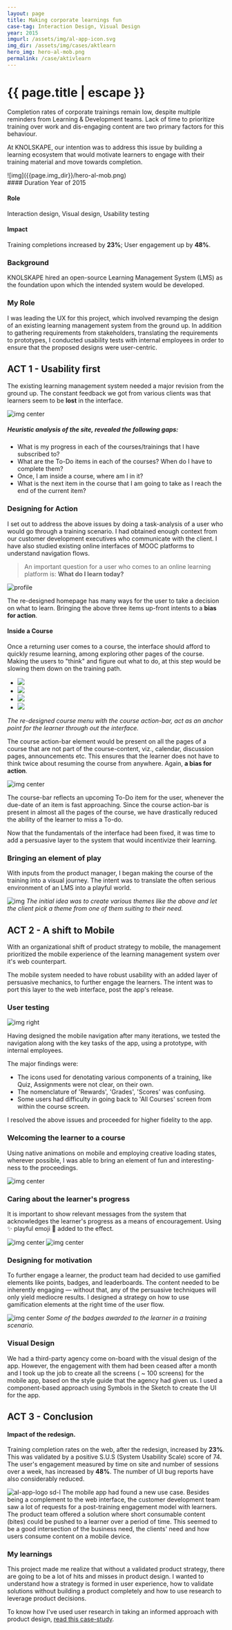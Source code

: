 ```yaml
---
layout: page
title: Making corporate learnings fun
case-tag: Interaction Design, Visual Design
year: 2015
imgurl: /assets/img/al-app-icon.svg
img_dir: /assets/img/cases/aktlearn
hero_img: hero-al-mob.png
permalink: /case/aktivlearn
---
```

<div class="overview">
<h1 class="post-title">{{ page.title | escape }}</h1>

Completion rates of corporate trainings remain low, despite multiple reminders from Learning & Development teams. Lack of time to prioritize training over work and dis-engaging content are two primary factors for this behaviour.

At KNOLSKAPE, our intention was to address this issue by building a learning ecosystem that would motivate learners to engage with their training material and move towards completion.

<div class="row">
<div class="col hero-img">
![img]({{page.img_dir}}/hero-al-mob.png)
</div>

<div class="col">
#### Duration
Year of 2015

#### Role
Interaction design, Visual design, Usability testing

#### Impact
Training completions increased by <b>23%</b>; User engagement up by <b>48%</b>.
</div>
</div>
</div>

### Background

KNOLSKAPE hired an open-source Learning Management System (LMS) as the foundation upon which the intended system would be developed.

### My Role
I was leading the UX for this project, which involved revamping the design of an existing learning management system from the ground up. In addition to gathering requirements from stakeholders, translating the requirements to prototypes, I conducted usability tests with internal employees in order to ensure that the proposed designs were user-centric.

## ACT 1 - Usability first

The existing learning management system needed a major revision from the ground up. The constant feedback we got from various clients was that learners seem to be **lost** in the interface.

![img center]({{page.img_dir}}/old-course-home.png)

##### Heuristic analysis of the site, revealed the following gaps:
- What is my progress in each of the courses/trainings that I have subscribed to?
- What are the To-Do items in each of the courses? When do I have to complete them?
- Once, I am inside a course, where am I in it?
- What is the next item in the course that I am going to take as I reach the end of the current item?

### Designing for Action
I set out to address the above issues by doing a task-analysis of a user who would go through a training scenario. I had obtained enough context from our customer development executives who communicate with the client. I have also studied existing online interfaces of MOOC platforms to understand navigation flows.

>An important question for a user who comes to an online learning platform is: 
**What do I learn today?**

<div class="full-width"><img src="{{page.img_dir}}/profile-home.png" alt="profile">
</div>

The re-designed homepage has many ways for the user to take a decision on what to learn. Bringing the above three items up-front intents to a **bias for action**.

#### Inside a Course
Once a returning user comes to a course, the interface should afford to quickly resume learning, among exploring other pages of the course. Making the users to "think" and figure out what to do, at this step would be slowing them down on the training path.

<div id="course-bar"></div>
<ul>
	<li data-thumb="{{page.img_dir}}/thumb-0.svg"><img src="{{page.img_dir}}/course-bar-0.png"></li>
	<li data-thumb="{{page.img_dir}}/thumb-1.svg"><img src="{{page.img_dir}}/course-bar-1.jpg"></li>
	<li data-thumb="{{page.img_dir}}/thumb-2.svg"><img src="{{page.img_dir}}/course-bar-2.png"></li>
	<li data-thumb="{{page.img_dir}}/thumb-3.svg"><img src="{{page.img_dir}}/course-bar-3.jpg"></li>
</ul>

*The re-designed course menu with the course action-bar, act as an anchor point for the learner through out the interface.*

The course action-bar element would be present on all the pages of a course that are not part of the course-content, viz., calendar, discussion pages, announcements etc. This ensures that the learner does not have to think twice about resuming the course from anywhere. Again, **a bias for action**.

![img center]({{page.img_dir}}/course-bar-todo.png)

The course-bar reflects an upcoming To-Do item for the user, whenever the due-date of an item is fast approaching. Since the course action-bar is present in almost all the pages of the course, we have drastically reduced the ability of the learner to miss a To-do.

Now that the fundamentals of the interface had been fixed, it was time to add a persuasive layer to the system that would incentivize their learning.

### Bringing an element of play

With inputs from the product manager, I began making the course of the training into a visual journey. The intent was to translate the often serious environment of an LMS into a playful world. 

![img]({{page.img_dir}}/al_web_road.png)
*The initial idea was to create various themes like the above and let the client pick a theme from one of them suiting to their need.*

## ACT 2 - A shift to Mobile

With an organizational shift of product strategy to mobile, the management prioritized the mobile experience of the learning management system over it's web counterpart.

The mobile system needed to have robust usability with an added layer of persuasive mechanics, to further engage the learners. The intent was to port this layer to the web interface, post the app's release.

### User testing 

![img right]({{page.img_dir}}/al-mobile-nav-screen.png)

Having designed the mobile navigation after many iterations, we tested the navigation along with the key tasks of the app, using a prototype, with internal employees.

The major findings were: 
- The icons used for denotating various components of a training, like Quiz, Assignments were not clear, on their own.
- The nomenclature of 'Rewards', 'Grades', 'Scores' was confusing.
- Some users had difficulty in going back to 'All Courses' screen from within the course screen.

I resolved the above issues and proceeded for higher fidelity to the app.
<p style="clear: both"></p>

### Welcoming the learner to a course

Using native animations on mobile and employing creative loading states, wherever possible, I was able to bring an element of fun and interesting-ness to the proceedings.

![img center](https://s3-us-west-2.amazonaws.com/notion-static/a1c637f0177e4556ba7568d1360ac8ee/AL-mob-loading-states.gif)

### Caring about the learner's progress

It is important to show relevant messages from the system that acknowledges the learner's progress as a means of encouragement. Using ✨ playful emoji 🙌 added to the effect.

![img center]({{page.img_dir}}/pr-1-cut.png)
![img center]({{page.img_dir}}/pr-2-cut.png)

### Designing for motivation

To further engage a learner, the product team had decided to use gamified elements like points, badges, and leaderboards. The content needed to be inherently engaging — without that, any of the persuasive techniques will only yield mediocre results. I designed a strategy on how to use gamification elements at the right time of the user flow.

<!-- However, unfortunately, most people choose to sprinkle these techniques thinking that they would work in any context and our team was leaning on using these tools as magic dust. I took it upon myself to educate the team about this and I designed a strategy on how to use gamification elements at the right time of the user flow.
 -->
![img center]({{page.img_dir}}/badges.svg)
*Some of the badges awarded to the learner in a training scenario.*

### Visual Design

We had a third-party agency come on-board with the visual design of the app. However, the engagement with them had been ceased after a month and I took up the job to create all the screens ( ~ 100 screens) for the mobile app, based on the style guide that the agency had given us. I used a component-based approach using Symbols in the Sketch to create the UI for the app.

## ACT 3 - Conclusion

#### Impact of the redesign.
Training completion rates on the web, after the redesign, increased by <b>23%</b>. This was validated by a positive S.U.S (System Usability Scale) score of 74. The user's engagement measured by time on site and number of sessions over a week, has increased by <b>48%</b>. The number of UI bug reports have also considerably reduced.

![al-app-logo sd-l](/assets/img/al-app-icon.svg)
The mobile app had found a new use case. Besides being a complement to the web interface, the customer development team saw a lot of requests for a post-training engagement model with learners. The product team offered a solution where short consumable content (bites) could be pushed to a learner over a period of time. This seemed to be a good intersection of the business need, the clients' need and how users consume content on a mobile device.

### My learnings

This project made me realize that without a validated product strategy, there are going to be a lot of hits and misses in product design. I wanted to understand how a strategy is formed in user experience, how to validate solutions without building a product completely and how to use research to leverage product decisions.

To know how I've used user research in taking an informed approach with product design, [read this case-study](/case/sales-user-research).